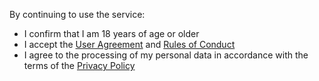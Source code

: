 By continuing to use the service:

* I confirm that I am 18 years of age or older
* I accept the [User Agreement](./agreement.md) and [Rules of Conduct](./rules.md)
* I agree to the processing of my personal data in accordance with the terms of the [Privacy Policy](./politics.md)
